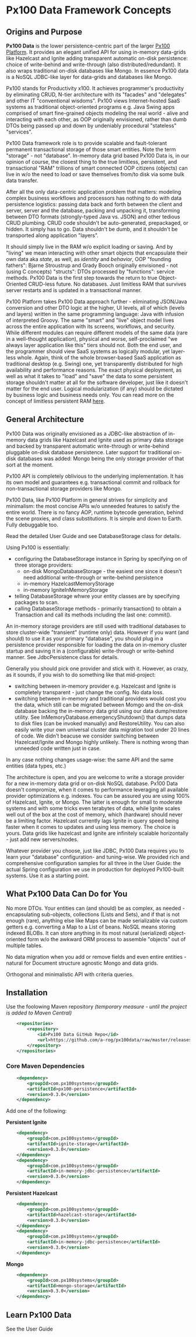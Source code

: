 # Px100 Data Framework Concepts
## Origins and Purpose
**Px100 Data** is the lower persistence-centric part of the larger [Px100 Platform](http://px100systems.com). 
It provides an elegant unified API for using in-memory data-grids like Hazelcast and Ignite adding transparent automatic on-disk persistence:
choice of write-behind and write-through (also distributed/redundant). It also wraps traditional on-disk databases like Mongo. In essence
Px100 data is a NoSQL JDBC-like layer for data-grids and databases like Mongo. 

Px100 stands for Productivity x100. It achieves programmer's productivity by eliminating CRUD, N-tier architecture with its "facades" and "delegates" 
and other IT "conventional wisdoms". Px100 views Internet-hosted SaaS systems as traditional object-oriented programs e.g. Java Swing apps
comprised of smart fine-grained objects modeling the real world - alive and interacting with each other, as OOP originally envisioned, 
rather than dumb DTOs being passed up and down by undeniably procedural "stateless" "services". 
 
Px100 Data framework role is to provide scalable and fault-tolerant permanent transactional storage of those smart entities. Note the term "storage" - 
not "database". In-memory data grid based Px100 Data is, in our opinion of course, the closest thing to the true limitless, persistent, and 
transactional "RAM" trillions of smart connected OOP citizens (objects) can live in w/o the need to load or save themselves from/to disk via some 
bulk data transfer. 

After all the only data-centric application problem that matters: modeling complex business workflows and processors has nothing to do with
data persistence logistics: passing data back and forth between the client and server, server and the database, packing and unpacking it, 
transforming between DTO formats (strongly-typed Java vs. JSON) and other tedious CRUD plumbing. CRUD code shouldn't be auto-generated,
prepackaged, or hidden. It simply has to go. Data shouldn't be dumb, and it shouldn't be transported along application "layers".
 
It should simply live in the RAM w/o explicit loading or saving. And by "living" we mean interacting with other smart objects that encapsulate
their own data aka *state*, as well, as *identity* and *behavior*, OOP "founding fathers": Bjarne Stroustrup and Grady Booch originally 
envisioned - not (using C concepts) "structs": DTOs processed by "functions": service methods. Px100 Data is the first step towards 
the return to true Object-Oriented CRUD-less future. No databases. Just limitless RAM that survives server restarts and is updated in a 
transactional manner. 

Px100 Platform takes Px100 Data approach further - eliminating JSON/Java conversion and other DTO logic at the higher, UI levels, all of which
(levels and layers) written in the same programming language: Java with infusion of interpreted Groovy. The same "smart" and "live" object model
lives across the entire application with its screens, workflows, and security. While different modules can require different models of the same
data (rare in a well-thought application), physical and worse, self-proclaimed "we always layer application like this" tiers should not. 
Both the end user, and the programmer should view SaaS systems as logically modular, yet layer-less whole. Again, think of the whole browser-based 
SaaS application as traditional desktop (e.g. Swing) one, yet transparently distributed for high availability and performance reasons. 
The exact physical deployment, as well as what it takes to "load" and "save" the data to some persistent storage shouldn't matter at all for 
the software developer, just like it doesn't matter for the end user. Logical modularization (if any) should be dictated by business logic and business 
needs only. You can read more on the concept of limitless persistent RAM [here](https://www.linkedin.com/pulse/3rd-generation-data-persistence-alex-rogachevsky).  

## General Architecture        
Px100 Data was originally envisioned as a JDBC-like abstraction of in-memory data grids like Hazelcast and Ignite used as primary data storage
and backed by transparent automatic write-through or write-behind pluggable on-disk database persistence. Later support for traditional on-disk 
databases was added: Mongo being the only storage provider of that sort at the moment.
    
Px100 API is completely oblivious to the underlying implementation. It has its own model and guarantees e.g. transactional commit and rollback 
for non-transactional storage providers like Mongo.    

Px100 Data, like Px100 Platform in general strives for simplicity and minimalism: the most concise APIs w/o unneeded features to satisfy the entire world.
There is no fancy AOP, runtime bytecode generation, behind the scene proxies, and class substitutions. It is simple and down to Earth. 
Fully debuggable too. 
    
Read the detailed User Guide and see DatabaseStorage class for details.
  
Using Px100 is essentially:

* configuring the DatabaseStorage instance in Spring by specifying on of three storage providers:
    * on-disk MongoDatabaseStorage - the easiest one since it doesn't need additional write-through or write-behind persistence
    * in-memory HazelcastMemoryStorage
    * in-memory IgniteInMemoryStorage
* telling DatabaseStorage whwre your entity classes are by specifying packages to scan.    
* calling DatabaseStorage methods - primarily transaction() to obtain a Transaction and call its methods including the last one: commit().
      
An in-memory storage providers are still used with traditional databases to store cluster-wide "transient" (runtime only) data. However
if you want (and should) to use it as your primary "database", you should plug in a persistence provider responsible for loading the data 
on in-memory cluster startup and saving it in a (configurable) write-through or write-behind manner. See JdbcPersistence class for details.
   
Generally you should pick one provider and stick with it. However, as crazy, as it sounds, if you wish to do something like that mid-project:

* switching between in-memory provider e.g. Hazelcast and Ignite is completely transparent - just change the config. No data loss.
* switching between in-memory and traditional providers would cost you the data, which still can be migrated between Momgo and 
the on-disk database backing the in-memory data grid using our data dump/restore utility. 
See InMemoryDatabase.emergencyShutdown() that dumps data to disk files (can be invoked manually) and RestoreUtility.
You can also easily write your own universal cluster data migration tool under 20 lines of code. We didn't beacuse we consider switching between 
Hazelcast/Ignite and Mongo highly unlikely. There is nothing wrong than unneeded code written just in case.        

In any case nothing changes usage-wise: the same API and the same entities (data types, etc.)

The architecture is open, and you are welcome to write a storage provider for a new in-memory data grid or on-disk NoSQL database. 
Px100 Data doesn't compromize, when it comes to performance leveraging all available provider optimizations e.g. indexes. You can be assured
you are using 100% of Hazelcast, Ignite, or Mongo. The latter is enough for small to moderate systems and with some tricks even terabytes of 
data, while Ignite scales well out of the box at the cost of memory, which (hardware) should never be a limiting factor. Hazelcast currently 
lags Ignite in query speed being faster when it comes to updates and using less memory. The choice is yours. Data grids like hazelcast and 
Ignite are infinitely scalable horizontally - just add new servers/nodes.     

Whatever provider you choose, just like JDBC, Px100 Data requires you to learn your "database" configuration- and tuning-wise. We provided 
rich and comprehensive configuration samples for all three in the User Guide: the actual Spring configuration we use in production for 
deployed Px100-built systems. Use it as a starting point.
  
## What Px100 Data Can Do for You
No more DTOs. Your entities can (and should) be as complex, as needed - encapsulating sub-objects, collections (Lists and Sets), 
and if that is not enough (rare), anything else like Maps can be made serializable via custom getters e.g. converting a Map to a List of beans.
NoSQL means storing indexed BLOBs. It can store anything in its most natural (serialized) object-oriented form w/o the awkward ORM process to 
assemble "objects" out of multiple tables.     

No data migration when you add or remove fields and even entire entities - natural for Document structure agnostic Mongo and data grids.
    
Orthogonal and minimalistic API with criteria queries.    

## Installation
Use the foolowing Maven repository *(temporary measure - until the project is added to Maven Central)*
```xml
    <repositories>
        <repository>
            <id>Px100 Data GitHub Repo</id>
            <url>https://github.com/a-rog/px100data/raw/master/releases</url>
        </repository>
    </repositories>
```

### Core Maven Dependencies
```xml
    <dependency>
        <groupId>com.px100systems</groupId>
        <artifactId>px100-persistence</artifactId>
        <version>0.3.0</version>
    </dependency>
```

Add one of the following:

**Persistent Ignite**
```xml
    <dependency>
        <groupId>com.px100systems</groupId>
        <artifactId>ignite-storage</artifactId>
        <version>0.3.0</version>
    </dependency>
    <dependency>
        <groupId>com.px100systems</groupId>
        <artifactId>in-memory-jdbc-persistence</artifactId>
        <version>0.3.0</version>
    </dependency>
```

**Persistent Hazelcast**
```xml
    <dependency>
        <groupId>com.px100systems</groupId>
        <artifactId>hazelcast-storage</artifactId>
        <version>0.3.0</version>
    </dependency>
    <dependency>
        <groupId>com.px100systems</groupId>
        <artifactId>in-memory-jdbc-persistence</artifactId>
        <version>0.3.0</version>
    </dependency>
```

**Mongo**
```xml
    <dependency>
        <groupId>com.px100systems</groupId>
        <artifactId>mongo-storage</artifactId>
        <version>0.3.0</version>
    </dependency>
```

## Learn Px100 Data
See the User Guide
